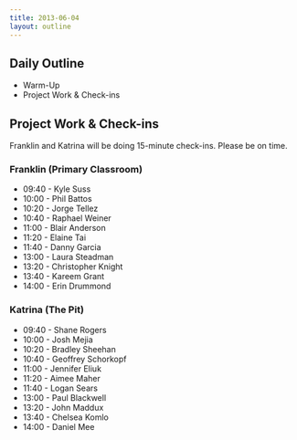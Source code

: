 ```yaml
---
title: 2013-06-04
layout: outline
---
```


## Daily Outline

* Warm-Up
* Project Work & Check-ins

## Project Work & Check-ins

Franklin and Katrina will be doing 15-minute check-ins.
Please be on time.

### Franklin (Primary Classroom)

* 09:40 - Kyle Suss
* 10:00 - Phil Battos
* 10:20 - Jorge Tellez
* 10:40 - Raphael Weiner
* 11:00 - Blair Anderson
* 11:20 - Elaine Tai
* 11:40 - Danny Garcia
* 13:00 - Laura Steadman
* 13:20 - Christopher Knight
* 13:40 - Kareem Grant
* 14:00 - Erin Drummond

### Katrina (The Pit)

* 09:40 - Shane Rogers
* 10:00 - Josh Mejia
* 10:20 - Bradley Sheehan
* 10:40 - Geoffrey Schorkopf
* 11:00 - Jennifer Eliuk
* 11:20 - Aimee Maher
* 11:40 - Logan Sears
* 13:00 - Paul Blackwell
* 13:20 - John Maddux
* 13:40 - Chelsea Komlo
* 14:00 - Daniel Mee

